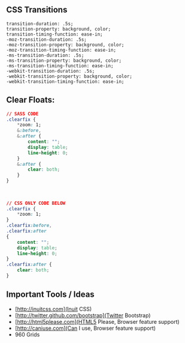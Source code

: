 ## CSS Transitions
```
transition-duration: .5s;
transition-property: background, color;
transition-timing-function: ease-in;
-moz-transition-duration: .5s;
-moz-transition-property: background, color;
-moz-transition-timing-function: ease-in;
-ms-transition-duration: .5s;
-ms-transition-property: background, color;
-ms-transition-timing-function: ease-in;
-webkit-transition-duration: .5s;
-webkit-transition-property: background, color;
-webkit-transition-timing-function: ease-in;
```


## Clear Floats:
```css
// SASS CODE
.clearfix {
    *zoom: 1;
    &:before,
    &:after {
        content: "";
        display: table;
        line-height: 0;
    }
    &:after {
        clear: both;
    }
}
 
 
 
// CSS ONLY CODE BELOW
.clearfix {
    *zoom: 1;
}
.clearfix:before,
.clearfix:after
{
    content: "";
    display: table;
    line-height: 0;
}
.clearfix:after {
    clear: both;
}
```



## Important Tools / Ideas
* [http://inuitcss.com](Inuit CSS)
* [http://twitter.github.com/bootstrap](Twitter Bootstrap)
* [http://html5please.com](HTML5 Please, Browser feature support)
* [http://caniuse.com](Can I use, Browser feature support)
* 960 Grids

